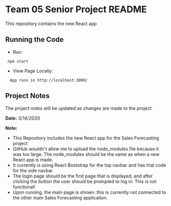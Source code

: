 # Team 05 Senior Project README
This repository contains the new React app 

## Running the Code

   * Run:
  ```
   npm start
   ```

  * View Page Locally:
  ```
    App runs in http://localhost:3000/
   ```

## Project Notes
The project notes will be updated as changes are made to the project.   
   
   **Date:** 3/14/2020
   
   **Note:**
   - This Repository includes the new React app for the Sales Forecasting project
   - GitHub wouldn't allow me to upload the node_modules file because it was too large. The node_modules should be the same as when a new React app is made.
   - It currently is using React Bootstrap for the top navbar and has trial code for the side navbar
   - The login page should be the first page that is displayed, and after clicking the button the user should be prompted to log in: This is not functional!
   - Upon running, the main page is shown: this is currently not connected to the other main Sales Forecasting application.